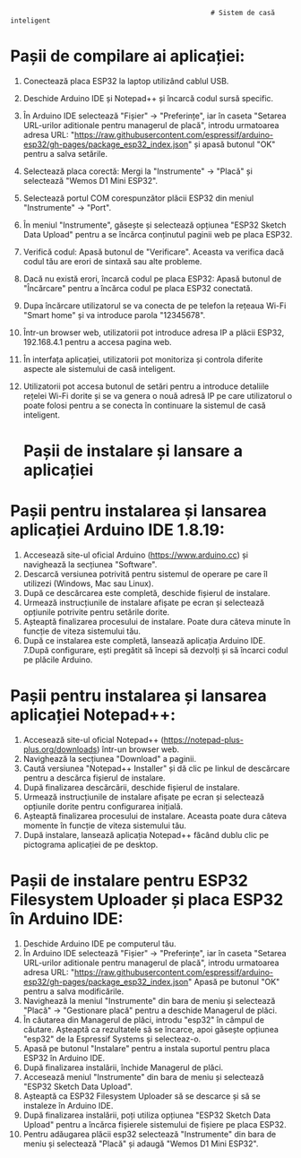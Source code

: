                                                       # Sistem de casă inteligent 

  # Pașii de compilare ai aplicației:
  
1. Conectează placa ESP32 la laptop utilizând cablul USB.
2. Deschide Arduino IDE și Notepad++ și încarcă codul sursă specific.
3. În Arduino IDE selectează "Fișier" -> "Preferințe", iar în caseta "Setarea URL-urilor aditionale pentru managerul de placă", introdu urmatoarea adresa URL:       "https://raw.githubusercontent.com/espressif/arduino-esp32/gh-pages/package_esp32_index.json" și apasă butonul "OK" pentru a salva setările.
4. Selectează placa corectă: Mergi la "Instrumente" -> "Placă" și selectează "Wemos D1 Mini ESP32".
5. Selectează portul COM corespunzător plăcii ESP32 din meniul "Instrumente" -> "Port". 
6. În meniul "Instrumente", găsește și selectează opțiunea "ESP32 Sketch Data Upload" pentru a se încărca conținutul paginii web pe placa ESP32.
7. Verifică codul: Apasă butonul de "Verificare". Aceasta va verifica dacă codul tău are erori de sintaxă sau alte probleme.
8. Dacă nu există erori, încarcă codul pe placa ESP32: Apasă butonul de "Încărcare" pentru a încărca codul pe placa ESP32 conectată.
9. Dupa încărcare utilizatorul se va conecta de pe telefon la rețeaua Wi-Fi "Smart home" și va introduce parola "12345678".
10. Într-un browser web, utilizatorii pot introduce adresa IP a plăcii ESP32, 192.168.4.1 pentru a accesa pagina web.
11. În interfața aplicației, utilizatorii pot monitoriza și controla diferite aspecte ale sistemului de casă inteligent.
12. Utilizatorii pot accesa butonul de setări pentru a introduce detaliile rețelei Wi-Fi dorite și se va genera o nouă adresă IP pe care utilizatorul o poate folosi pentru a se conecta în continuare la sistemul de casă inteligent.

      # Pașii de instalare și lansare a aplicației
# Pașii pentru instalarea și lansarea aplicației Arduino IDE 1.8.19:

1. Accesează site-ul oficial Arduino (https://www.arduino.cc) și navighează la secțiunea "Software".
2. Descarcă versiunea potrivită pentru sistemul de operare pe care îl utilizezi (Windows, Mac sau Linux).
3. După ce descărcarea este completă, deschide fișierul de instalare.
4. Urmează instrucțiunile de instalare afișate pe ecran și selectează opțiunile potrivite pentru setările dorite.
5. Așteaptă finalizarea procesului de instalare. Poate dura câteva minute în funcție de viteza sistemului tău.
6. După ce instalarea este completă, lansează aplicația Arduino IDE.
7.După configurare, ești pregătit să începi să dezvolți și să încarci codul pe plăcile Arduino.

# Pașii pentru instalarea și lansarea aplicației Notepad++:

1. Accesează site-ul oficial Notepad++ (https://notepad-plus-plus.org/downloads) într-un browser web.
2. Navighează la secțiunea "Download" a paginii.
3. Caută versiunea "Notepad++ Installer" și dă clic pe linkul de descărcare pentru a descărca fișierul de instalare.
4. După finalizarea descărcării, deschide fișierul de instalare.
5. Urmează instrucțiunile de instalare afișate pe ecran și selectează opțiunile dorite pentru configurarea inițială.
6. Așteaptă finalizarea procesului de instalare. Aceasta poate dura câteva momente în funcție de viteza sistemului tău.
7. După instalare, lansează aplicația Notepad++ făcând dublu clic pe pictograma aplicației de pe desktop.

# Pașii de instalare pentru ESP32 Filesystem Uploader și placa ESP32 în Arduino IDE:

1. Deschide Arduino IDE pe computerul tău.
2. În Arduino IDE selectează "Fișier" -> "Preferințe", iar în caseta "Setarea URL-urilor aditionale pentru managerul de placă", introdu urmatoarea adresa URL: "https://raw.githubusercontent.com/espressif/arduino-esp32/gh-pages/package_esp32_index.json"
Apasă pe butonul "OK" pentru a salva modificările.
3. Navighează la meniul "Instrumente" din bara de meniu și selectează "Placă" -> "Gestionare placă" pentru a deschide Managerul de plăci.
4. În căutarea din Managerul de plăci, introdu "esp32" în câmpul de căutare.
Așteaptă ca rezultatele să se încarce, apoi găsește opțiunea "esp32" de la Espressif Systems și selecteaz-o.
5. Apasă pe butonul "Instalare" pentru a instala suportul pentru placa ESP32 în Arduino IDE.
7. După finalizarea instalării, închide Managerul de plăci.
8. Accesează meniul "Instrumente" din bara de meniu și selectează "ESP32 Sketch Data Upload".
9. Așteaptă ca ESP32 Filesystem Uploader să se descarce și să se instaleze în Arduino IDE.
10. După finalizarea instalării, poți utiliza opțiunea "ESP32 Sketch Data Upload" pentru a încărca fișierele sistemului de fișiere pe placa ESP32.
11. Pentru adăugarea plăcii esp32 selectează "Instrumente" din bara de meniu și selectează "Placă" și adaugă "Wemos D1 Mini ESP32".

      

